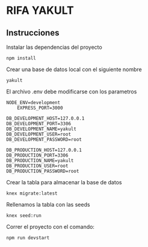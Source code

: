 # RIFA YAKULT

## Instrucciones

Instalar las dependencias del proyecto

```
npm install
```

Crear una base de datos local con el siguiente nombre

```
yakult
```

El archivo .env debe modificarse con los parametros 

```
NODE_ENV=development
    EXPRESS_PORT=3000

DB_DEVELOPMENT_HOST=127.0.0.1
DB_DEVELOPMENT_PORT=3306
DB_DEVELOPMENT_NAME=yakult
DB_DEVELOPMENT_USER=root
DB_DEVELOPMENT_PASSWORD=root

DB_PRODUCTION_HOST=127.0.0.1
DB_PRODUCTION_PORT=3306
DB_PRODUCTION_NAME=yakult
DB_PRODUCTION_USER=root
DB_PRODUCTION_PASSWORD=root
```

Crear la tabla para almacenar la base de datos

```
knex migrate:latest
```

Rellenamos la tabla con las seeds 

```
knex seed:run
```

Correr el proyecto con el comando:

```
npm run devstart
```
